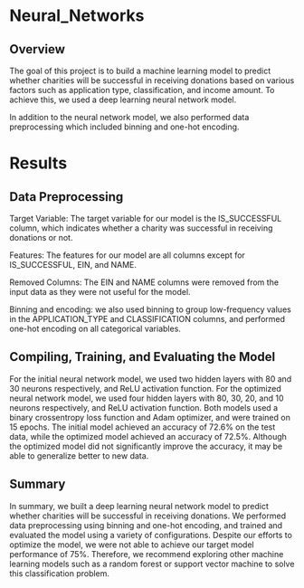# Neural_Networks

## Overview

The goal of this project is to build a machine learning model to predict whether charities will be successful in receiving donations based on various factors such as application type, classification, and income amount. To achieve this, we used a deep learning neural network model.

In addition to the neural network model, we also performed data preprocessing which included binning and one-hot encoding.

# Results

## Data Preprocessing

Target Variable: The target variable for our model is the IS_SUCCESSFUL column, which indicates whether a charity was successful in receiving donations or not.

Features: The features for our model are all columns except for IS_SUCCESSFUL, EIN, and NAME.

Removed Columns: The EIN and NAME columns were removed from the input data as they were not useful for the model.

Binning and encoding: we also used binning to group low-frequency values in the APPLICATION_TYPE and CLASSIFICATION columns, and performed one-hot encoding on all categorical variables.

## Compiling, Training, and Evaluating the Model

For the initial neural network model, we used two hidden layers with 80 and 30 neurons respectively, and ReLU activation function.
For the optimized neural network model, we used four hidden layers with 80, 30, 20, and 10 neurons respectively, and ReLU activation function.
Both models used a binary crossentropy loss function and Adam optimizer, and were trained on 15 epochs.
The initial model achieved an accuracy of 72.6% on the test data, while the optimized model achieved an accuracy of 72.5%.
Although the optimized model did not significantly improve the accuracy, it may be able to generalize better to new data.

## Summary

In summary, we built a deep learning neural network model to predict whether charities will be successful in receiving donations. We performed data preprocessing using binning and one-hot encoding, and trained and evaluated the model using a variety of configurations. Despite our efforts to optimize the model, we were not able to achieve our target model performance of 75%. Therefore, we recommend exploring other machine learning models such as a random forest or support vector machine to solve this classification problem.
